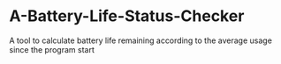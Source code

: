 # A-Battery-Life-Status-Checker
A tool to calculate battery life remaining according to the average usage since the program start
